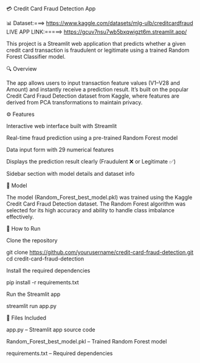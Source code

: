 💳 Credit Card Fraud Detection App


📊 Dataset:===> https://www.kaggle.com/datasets/mlg-ulb/creditcardfraud
LIVE APP LINK:=====> https://gcuv7nsu7wb5bxqwigzt6m.streamlit.app/

This project is a Streamlit web application that predicts whether a given credit card transaction is fraudulent or legitimate using a trained Random Forest Classifier model.

🔍 Overview

The app allows users to input transaction feature values (V1–V28 and Amount) and instantly receive a prediction result. It’s built on the popular Credit Card Fraud Detection dataset from Kaggle, where features are derived from PCA transformations to maintain privacy.

⚙️ Features

Interactive web interface built with Streamlit

Real-time fraud prediction using a pre-trained Random Forest model

Data input form with 29 numerical features

Displays the prediction result clearly (Fraudulent ❌ or Legitimate ✅)

Sidebar section with model details and dataset info

🧠 Model

The model (Random_Forest_best_model.pkl) was trained using the Kaggle Credit Card Fraud Detection dataset. The Random Forest algorithm was selected for its high accuracy and ability to handle class imbalance effectively.

🚀 How to Run

Clone the repository

git clone https://github.com/yourusername/credit-card-fraud-detection.git
cd credit-card-fraud-detection


Install the required dependencies

pip install -r requirements.txt


Run the Streamlit app

streamlit run app.py

🧾 Files Included

app.py – Streamlit app source code

Random_Forest_best_model.pkl – Trained Random Forest model

requirements.txt – Required dependencies

